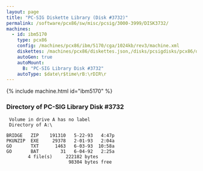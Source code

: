 ```yaml
---
layout: page
title: "PC-SIG Diskette Library (Disk #3732)"
permalink: /software/pcx86/sw/misc/pcsig/3000-3999/DISK3732/
machines:
  - id: ibm5170
    type: pcx86
    config: /machines/pcx86/ibm/5170/cga/1024kb/rev3/machine.xml
    diskettes: /machines/pcx86/diskettes.json,/disks/pcsigdisks/pcx86/diskettes.json
    autoGen: true
    autoMount:
      B: "PC-SIG Library Disk #3732"
    autoType: $date\r$time\rB:\rDIR\r
---
```


{% include machine.html id="ibm5170" %}

### Directory of PC-SIG Library Disk #3732

     Volume in drive A has no label
     Directory of A:\

    BRIDGE   ZIP    191310   5-22-93   4:47p
    PKUNZIP  EXE     29378   2-01-93   2:04a
    GO       TXT      1463   6-03-93  10:58a
    GO       BAT        31   6-04-92   2:25a
            4 file(s)     222182 bytes
                           98304 bytes free

